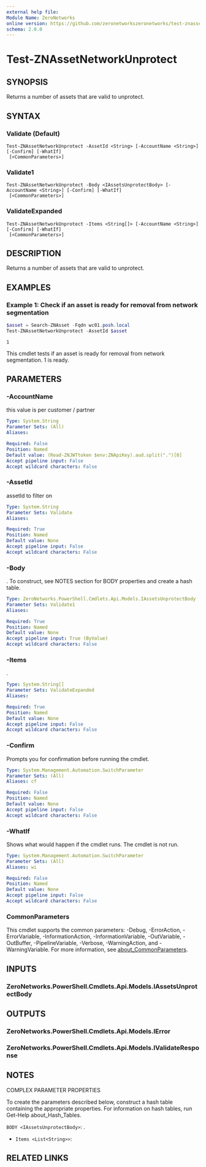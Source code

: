 ```yaml
---
external help file:
Module Name: ZeroNetworks
online version: https://github.com/zeronetworkszeronetworks/test-znassetnetworkunprotect
schema: 2.0.0
---
```


# Test-ZNAssetNetworkUnprotect

## SYNOPSIS
Returns a number of assets that are valid to unprotect.

## SYNTAX

### Validate (Default)
```
Test-ZNAssetNetworkUnprotect -AssetId <String> [-AccountName <String>] [-Confirm] [-WhatIf]
 [<CommonParameters>]
```

### Validate1
```
Test-ZNAssetNetworkUnprotect -Body <IAssetsUnprotectBody> [-AccountName <String>] [-Confirm] [-WhatIf]
 [<CommonParameters>]
```

### ValidateExpanded
```
Test-ZNAssetNetworkUnprotect -Items <String[]> [-AccountName <String>] [-Confirm] [-WhatIf]
 [<CommonParameters>]
```

## DESCRIPTION
Returns a number of assets that are valid to unprotect.

## EXAMPLES

### Example 1: Check if an asset is ready for removal from network segmentation
```powershell
$asset = Search-ZNAsset -Fqdn wc01.posh.local
Test-ZNAssetNetworkUnprotect -AssetId $asset
```

```output
1
```

This cmdlet tests if an asset is ready for removal from network segmentation.
1 is ready.

## PARAMETERS

### -AccountName
this value is per customer / partner

```yaml
Type: System.String
Parameter Sets: (All)
Aliases:

Required: False
Position: Named
Default value: (Read-ZNJWTtoken $env:ZNApiKey).aud.split(".")[0]
Accept pipeline input: False
Accept wildcard characters: False
```

### -AssetId
assetId to filter on

```yaml
Type: System.String
Parameter Sets: Validate
Aliases:

Required: True
Position: Named
Default value: None
Accept pipeline input: False
Accept wildcard characters: False
```

### -Body
.
To construct, see NOTES section for BODY properties and create a hash table.

```yaml
Type: ZeroNetworks.PowerShell.Cmdlets.Api.Models.IAssetsUnprotectBody
Parameter Sets: Validate1
Aliases:

Required: True
Position: Named
Default value: None
Accept pipeline input: True (ByValue)
Accept wildcard characters: False
```

### -Items
.

```yaml
Type: System.String[]
Parameter Sets: ValidateExpanded
Aliases:

Required: True
Position: Named
Default value: None
Accept pipeline input: False
Accept wildcard characters: False
```

### -Confirm
Prompts you for confirmation before running the cmdlet.

```yaml
Type: System.Management.Automation.SwitchParameter
Parameter Sets: (All)
Aliases: cf

Required: False
Position: Named
Default value: None
Accept pipeline input: False
Accept wildcard characters: False
```

### -WhatIf
Shows what would happen if the cmdlet runs.
The cmdlet is not run.

```yaml
Type: System.Management.Automation.SwitchParameter
Parameter Sets: (All)
Aliases: wi

Required: False
Position: Named
Default value: None
Accept pipeline input: False
Accept wildcard characters: False
```

### CommonParameters
This cmdlet supports the common parameters: -Debug, -ErrorAction, -ErrorVariable, -InformationAction, -InformationVariable, -OutVariable, -OutBuffer, -PipelineVariable, -Verbose, -WarningAction, and -WarningVariable. For more information, see [about_CommonParameters](http://go.microsoft.com/fwlink/?LinkID=113216).

## INPUTS

### ZeroNetworks.PowerShell.Cmdlets.Api.Models.IAssetsUnprotectBody

## OUTPUTS

### ZeroNetworks.PowerShell.Cmdlets.Api.Models.IError

### ZeroNetworks.PowerShell.Cmdlets.Api.Models.IValidateResponse

## NOTES

COMPLEX PARAMETER PROPERTIES

To create the parameters described below, construct a hash table containing the appropriate properties. For information on hash tables, run Get-Help about_Hash_Tables.


`BODY <IAssetsUnprotectBody>`: .
  - `Items <List<String>>`: 

## RELATED LINKS

